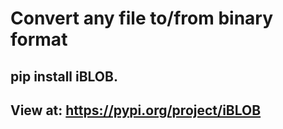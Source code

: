 # Convert any file to/from binary format

## pip install iBLOB.
## View at: https://pypi.org/project/iBLOB
